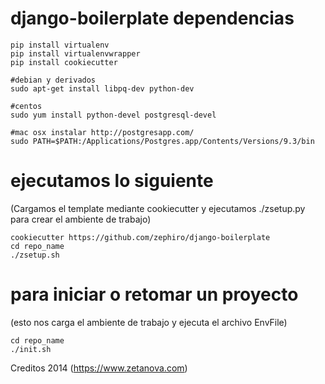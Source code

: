 # django-boilerplate dependencias

    pip install virtualenv
    pip install virtualenvwrapper
    pip install cookiecutter

    #debian y derivados
    sudo apt-get install libpq-dev python-dev

    #centos
    sudo yum install python-devel postgresql-devel

    #mac osx instalar http://postgresapp.com/
    sudo PATH=$PATH:/Applications/Postgres.app/Contents/Versions/9.3/bin

# ejecutamos lo siguiente
(Cargamos el template mediante cookiecutter y ejecutamos ./zsetup.py para crear el ambiente de trabajo)

    cookiecutter https://github.com/zephiro/django-boilerplate
    cd repo_name
    ./zsetup.sh

# para iniciar o retomar un proyecto
(esto nos carga el ambiente de trabajo y ejecuta el archivo EnvFile)

    cd repo_name
    ./init.sh

Creditos 2014 (https://www.zetanova.com)